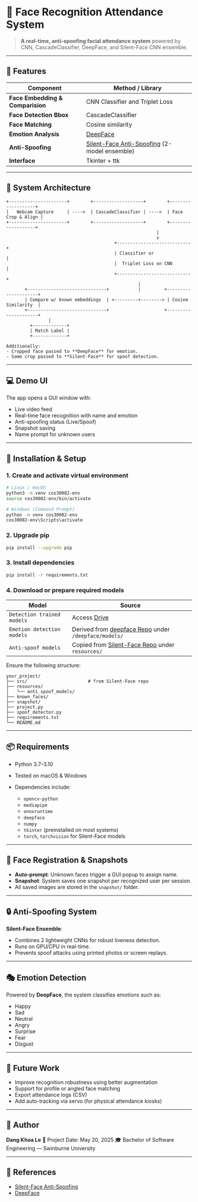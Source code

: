 # 🧠 Face Recognition Attendance System

> **A real-time, anti-spoofing facial attendance system** powered by CNN, CascadeClassifier, DeepFace, and Silent-Face CNN ensemble.

---

## 🎯 Features

| Component            | Method / Library                                                                                           |
| -------------------- | ---------------------------------------------------------------------------------------------------------- |
| **Face Embedding & Comparision**   | CNN Classifier and Triplet Loss                                                     |                                |
| **Face Detection Bbox**    |      CascadeClassifier                                                                                     |
| **Face Matching**    | Cosine similarity                                                                                          |
| **Emotion Analysis** | [DeepFace](https://github.com/serengil/deepface)                                                           |
| **Anti-Spoofing**    | [Silent-Face Anti-Spoofing](https://github.com/minivision-ai/Silent-Face-Anti-Spoofing) (2-model ensemble) |
| **Interface**        | Tkinter + ttk                                                                                              |

---

## 🧩 System Architecture

```
+----------------------+        +-------------------+        +-------------------+
|   Webcam Capture     | ---->  | CascadeClassifier | ---->  | Face Crop & Align |
+----------------------+        +-------------------+        +-------------------+
                                                         |
                                                         v
                                         +----------------------------+
                                         | Classifier or              |
                                         |  Triplet Loss on CNN       |
                                         +----------------------------+
                                                  |
       +------------------------------+           |         +---------------------+
       | Compare w/ known embeddings  | <---------+--------> | Cosine Similarity  |
       +------------------------------+                     +---------------------+
                |
         +-------------+
         | Match Label |
         +-------------+

Additionally:
- Cropped face passed to **DeepFace** for emotion.
- Same crop passed to **Silent-Face** for spoof detection.
```

---

## 💻 Demo UI

The app opens a GUI window with:

* Live video feed
* Real-time face recognition with name and emotion
* Anti-spoofing status (Live/Spoof)
* Snapshot saving
* Name prompt for unknown users

---

## 🚀 Installation & Setup

### 1. Create and activate virtual environment

```bash
# Linux / macOS
python3 -m venv cos30082-env
source cos30082-env/bin/activate

# Windows (Command Prompt)
python -m venv cos30082-env
cos30082-env\Scripts\activate
```

### 2. Upgrade pip

```bash
pip install --upgrade pip
```

### 3. Install dependencies

```bash
pip install -r requirements.txt
```

### 4. Download or prepare required models

| Model                | Source                                                                                                        |
| -------------------- | ------------------------------------------------------------------------------------------------------------- |
| `Detection trained models` | Access [Drive](https://drive.google.com/drive/folders/1ArFjHS4QRwv_hQB-swminqS-W-PeTfrH?usp=sharing)  |
| `Emotion detection models`  | Derived from [deepface Repo](https://github.com/serengil/deepface) under `/deepface/models/` |
| `Anti-spoof models`  | Copied from [Silent-Face Repo](https://github.com/minivision-ai/Silent-Face-Anti-Spoofing) under `resources/` |
Ensure the following structure:

```
your_project/
├── src/                       # from Silent-Face repo
├── resources/
│   └── anti_spoof_models/
├── known_faces/
├── snapshot/
├── project.py
├── spoof_detector.py
├── requirements.txt
└── README.md
```

---

## 📦 Requirements

* Python 3.7–3.10
* Tested on macOS & Windows
* Dependencies include:

  * `opencv-python`
  * `mediapipe`
  * `onnxruntime`
  * `deepface`
  * `numpy`
  * `tkinter` (preinstalled on most systems)
  * `torch`, `torchvision` for Silent-Face models

---

## 📸 Face Registration & Snapshots

* **Auto-prompt**: Unknown faces trigger a GUI popup to assign name.
* **Snapshot**: System saves one snapshot per recognized user per session.
* All saved images are stored in the `snapshot/` folder.

---

## 🔒 Anti-Spoofing System

**Silent-Face Ensemble**:

* Combines 2 lightweight CNNs for robust liveness detection.
* Runs on GPU/CPU in real-time.
* Prevents spoof attacks using printed photos or screen replays.

---

## 🎭 Emotion Detection

Powered by **DeepFace**, the system classifies emotions such as:

* Happy
* Sad
* Neutral
* Angry
* Surprise
* Fear
* Disgust

---

## 🧠 Future Work

* Improve recognition robustness using better augmentation
* Support for profile or angled face matching
* Export attendance logs (CSV)
* Add auto-tracking via servo (for physical attendance kiosks)

---

## 👤 Author

**Dang Khoa Le**
📅 Project Date: May 20, 2025
🎓 Bachelor of Software Engineering — Swinburne University

---

## 📎 References

* [Silent-Face Anti-Spoofing](https://github.com/minivision-ai/Silent-Face-Anti-Spoofing)
* [DeepFace](https://github.com/serengil/deepface)
